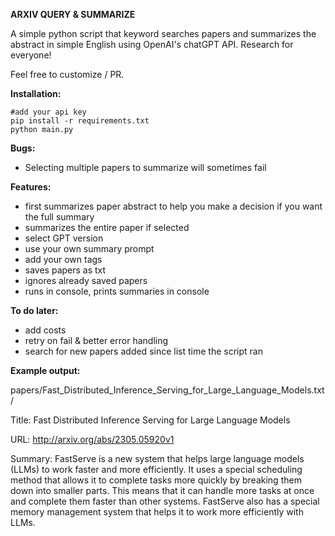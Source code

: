 **ARXIV QUERY & SUMMARIZE**

A simple python script that keyword searches papers and summarizes the abstract in simple English using OpenAI's chatGPT API. Research for everyone!

Feel free to customize / PR.

**Installation:**
```
#add your api key
pip install -r requirements.txt 
python main.py
```

**Bugs:**
- Selecting multiple papers to summarize will sometimes fail

**Features:**
- first summarizes paper abstract to help you make a decision if you want the full summary
- summarizes the entire paper if selected
- select GPT version
- use your own summary prompt
- add your own tags
- saves papers as txt 
- ignores already saved papers
- runs in console, prints summaries in console 

**To do later:**
- add costs
- retry on fail & better error handling
- search for new  papers added since list time the script ran

**Example output:**

papers/Fast_Distributed_Inference_Serving_for_Large_Language_Models.txt/

Title: Fast Distributed Inference Serving for Large Language Models

URL: http://arxiv.org/abs/2305.05920v1

Summary: FastServe is a new system that helps large language models (LLMs) to work faster and more efficiently. It uses a special scheduling method that allows it to complete tasks more quickly by breaking them down into smaller parts. This means that it can handle more tasks at once and complete them faster than other systems. FastServe also has a special memory management system that helps it to work more efficiently with LLMs.
